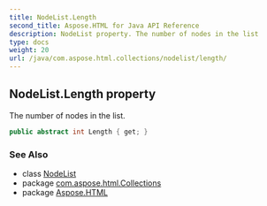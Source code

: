 ```yaml
---
title: NodeList.Length
second_title: Aspose.HTML for Java API Reference
description: NodeList property. The number of nodes in the list
type: docs
weight: 20
url: /java/com.aspose.html.collections/nodelist/length/
---
```

## NodeList.Length property

The number of nodes in the list.

```java
public abstract int Length { get; }
```

### See Also

* class [NodeList](../)
* package [com.aspose.html.Collections](../../nodelist/)
* package [Aspose.HTML](../../../)
